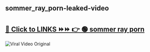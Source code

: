 
 ## sommer_ray_porn-leaked-video 

# <h2><a href="https://clipsfans.com/sommer_ray_porn&ref=git">🔗 Click to LINKS ⏩⏩ 👉 🟢 sommer ray porn </a></h2>

<a href="https://clipsfans.com/sommer_ray_porn&ref=git" rel="nofollow" data-target="animated-image.originalLink"><img src="https://i.ibb.co.com/xMMVF88/686577567.gif" alt="Viral Video Original" style="max-width: 100%; display: inline-block;" data-target="animated-image.originalImage"></a>
